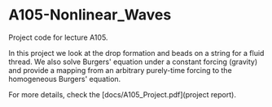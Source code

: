 # A105-Nonlinear_Waves
Project code for lecture A105.

In this project we look at the drop formation and beads on a string for a fluid thread.
We also solve Burgers' equation under a constant forcing (gravity) and provide a mapping from an arbitrary purely-time forcing to the homogeneous Burgers' equation.

For more details, check the [docs/A105_Project.pdf](project report).
